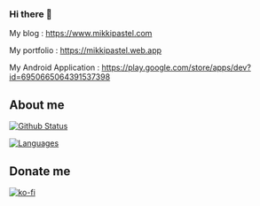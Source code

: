 ### Hi there 👋

<!--
**mikkipastel/MikkiPastel** is a ✨ _special_ ✨ repository because its `README.md` (this file) appears on your GitHub profile.

Here are some ideas to get you started:

- 🔭 I’m currently working on Ookbee U.
- 🌱 I’m currently learning Android development, Blockchain, Design and another programming
- 👯 I’m looking to collaborate on ...
- 🤔 I’m looking for help with ...
- 💬 Ask me about ...
- 📫 How to reach me: ...
- 😄 Pronouns: She/Her
- ⚡ Fun fact: ...
-->

My blog : https://www.mikkipastel.com

My portfolio : https://mikkipastel.web.app

My Android Application : https://play.google.com/store/apps/dev?id=6950665064391537398

## About me

[![Github Status](https://github-readme-stats.vercel.app/api?username=mikkipastel&count_private=true&theme=onedark)](https://github.com/mikkipastel)

[![Languages](https://github-readme-stats.vercel.app/api/top-langs/?username=mikkipastel&layout=compact&langs_count=10&hide_border=true&custom_title=Languages&bg_color=f5f5f5)](https://github.com/mikkipastel)

## Donate me

[![ko-fi](https://ko-fi.com/img/githubbutton_sm.svg)](https://ko-fi.com/S6S31VK3J)

